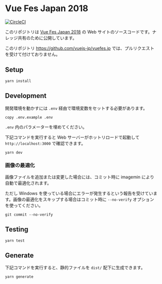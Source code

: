 Vue Fes Japan 2018
==================

[![CircleCI](https://circleci.com/gh/kazupon/vuefes-2018/tree/master.svg?style=svg&circle-token=b8870106eee9ce82c717583cf27116263b7831f6)](https://circleci.com/gh/kazupon/vuefes-2018/tree/master)

このリポジトリは [Vue Fes Japan 2018](https://vuefes.jp/) の Web サイトのソースコードです。ナレッジ共有のために公開しています。

このリポジトリ https://github.com/vuejs-jp/vuefes.jp では、プルリクエストを受けて付けておりません。 

## Setup

```
yarn install
```

## Development

開発環境を動かすには `.env` 経由で環境変数をセットする必要があります。

```
copy .env.example .env
```

`.env` 内のパラメーターを埋めてください。

下記コマンドを実行すると Web サーバーがホットリロードで起動して `http://localhost:3000` で確認できます。

```
yarn dev
```

### 画像の最適化

画像ファイルを追加または変更した場合には、コミット時に imagemin により自動で最適化されます。

ただし Windows を使っている場合にエラーが発生するという報告を受けています。画像の最適化をスキップする場合はコミット時に `--no-verify` オプションを使ってください。

```
git commit --no-verify
``` 

## Testing

```
yarn test
```

## Generate

下記コマンドを実行すると、静的ファイルを `dist/` 配下に生成できます。

```
yarn generate
```
